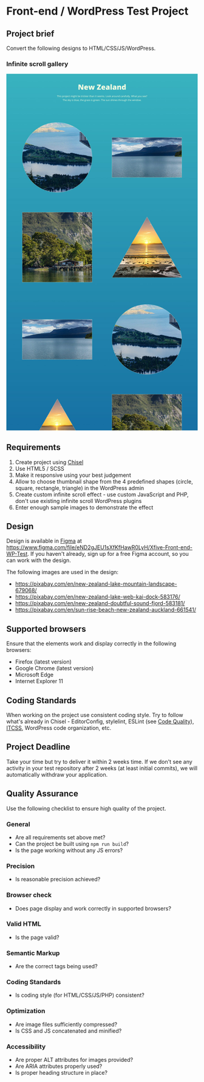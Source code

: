 Front-end / WordPress Test Project
======================

## Project brief
Convert the following designs to HTML/CSS/JS/WordPress.

### Infinite scroll gallery
![Xfive Front-end / WP Test Design](xfive-fe-wp-test.jpg)

## Requirements
1. Create project using [Chisel](https://www.getchisel.co/)
1. Use HTML5 / SCSS
1. Make it responsive using your best judgement
1. Allow to choose thumbnail shape from the 4 predefined shapes (circle, square, rectangle, triangle) in the WordPress admin
1. Create custom infinite scroll effect - use custom JavaScript and PHP, don't use existing infinite scroll WordPress plugins
1. Enter enough sample images to demonstrate the effect

## Design
Design is available in [Figma](https://www.figma.com/) at https://www.figma.com/file/eND2gJEU1sXfKfHawR0LyH/Xfive-Front-end-WP-Test. If you haven't already, sign up for a free Figma account, so you can work with the design.

The following images are used in the design:
 -  https://pixabay.com/en/new-zealand-lake-mountain-landscape-679068/
 -  https://pixabay.com/en/new-zealand-lake-web-kai-dock-583176/
 -  https://pixabay.com/en/new-zealand-doubtful-sound-fjord-583181/
 -  https://pixabay.com/en/sun-rise-beach-new-zealand-auckland-661541/

## Supported browsers
Ensure that the elements work and display correctly in the following browsers:

- Firefox (latest version)
- Google Chrome (latest version)
- Microsoft Edge
- Internet Explorer 11

## Coding Standards
When working on the project use consistent coding style. Try to follow what's already in Chisel - EditorConfig, stylelint, ESLint (see [Code Quality](https://www.getchisel.co/docs/development/code-quality/)), [ITCSS](https://www.getchisel.co/docs/development/itcss/), WordPress code organization, etc.

## Project Deadline
Take your time but try to deliver it within 2 weeks time. If we don't see any activity in your test repository after 2 weeks (at least initial commits), we will automatically withdraw your application.

## Quality Assurance

Use the following checklist to ensure high quality of the project.

### General

- Are all requirements set above met?
- Can the project be built using `npm run build`?
- Is the page working without any JS errors?

### Precision

- Is reasonable precision achieved?

### Browser check

- Does page display and work correctly in supported browsers?

### Valid HTML

- Is the page valid?

### Semantic Markup

- Are the correct tags being used?

### Coding Standards

- Is coding style (for HTML/CSS/JS/PHP) consistent?

### Optimization

- Are image files sufficiently compressed?
- Is CSS and JS concatenated and minified?

### Accessibility

- Are proper ALT attributes for images provided?
- Are ARIA attributes properly used?
- Is proper heading structure in place?
